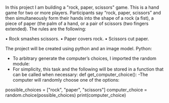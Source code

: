 In this project I am building a "rock, paper, scissors" game. This is a hand game for two or more players. Participants say “rock, paper, scissors” and then simultaneously form their hands into the shape of a rock (a fist), a piece of paper (the palm of a hand, or a pair of scissors (two fingers extended). The rules are the following:
  
   •	Rock smashes scissors.
   •	Paper covers rock.
   •	Scissors cut paper.
   
The project will be created using python and an image model.
Python:
-	To arbitrary generate the computer’s choices, I imported the random module: <import random>
-	For simplicity, this task and the following will be stored in a function that can be called when necessary: def get_computer_choice():
-The computer will randomly choose one of the options: 
   
 possible_choices = ["rock", "paper", "scissors"]
 computer_choice = random.choice(possible_choices)
 print(computer_choice)
